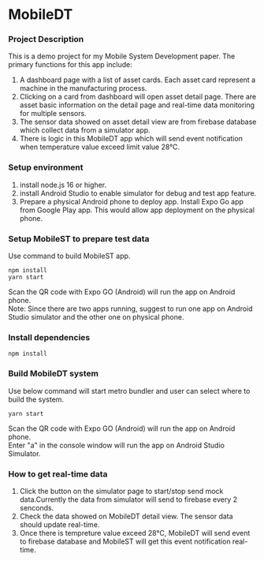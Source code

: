 # MobileDT

### Project Description

This is a demo project for my Mobile System Development paper.
The primary functions for this app include:

1. A dashboard page with a list of asset cards. Each asset card represent a machine in the manufacturing process.
2. Clicking on a card from dashboard will open asset detail page. There are asset basic information on the detail page and real-time data monitoring for multiple sensors.
3. The sensor data showed on asset detail view are from firebase database which collect data from a simulator app.
4. There is logic in this MobileDT app which will send event notification when temperature value exceed limit value 28°C.

### Setup environment

1. install node.js 16 or higher.
2. install Android Studio to enable simulator for debug and test app feature.
3. Prepare a physical Android phone to deploy app. Install Expo Go app from Google Play app. This would allow app deployment on the physical phone.

### Setup MobileST to prepare test data

Use command to build MobileST app. <br>

```shell
npm install
yarn start
```

Scan the QR code with Expo GO (Android) will run the app on Android phone.<br>
Note: Since there are two apps running, suggest to run one app on Android Studio simulator and the other one on physical phone.

### Install dependencies

```shell
npm install
```

### Build MobileDT system

Use below command will start metro bundler and user can select where to build the system.<br>

```shell
yarn start
```

Scan the QR code with Expo GO (Android) will run the app on Android phone.<br>
Enter "a" in the console window will run the app on Android Studio Simulator.

### How to get real-time data

1. Click the button on the simulator page to start/stop send mock data.Currently the data from simulator will send to firebase every 2 senconds.
2. Check the data showed on MobileDT detail view. The sensor data should update real-time.
3. Once there is tempreture value exceed 28°C, MobileDT will send event to firebase database and MobileST will get this event notification real-time.

